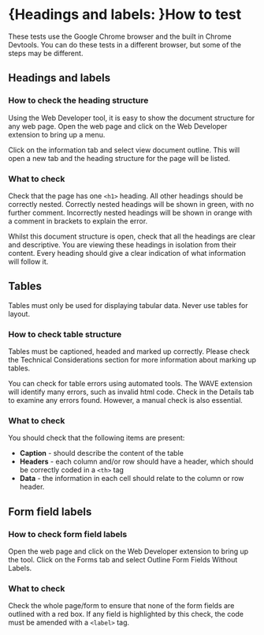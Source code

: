 # {Headings and labels: }How to test

These tests use the Google Chrome browser and the built in Chrome Devtools. You can do these tests in a different browser, but some of the steps may be different.

## Headings and labels

### How to check the heading structure

Using the Web Developer tool, it is easy to show the document structure for any web page. Open the web page and click on the Web Developer extension to bring up a menu.

Click on the information tab and select view document outline. This will open a new tab and the heading structure for the page will be listed.

### What to check

Check that the page has one <code>&lt;h1&gt;</code> heading. All other headings should be correctly nested. Correctly nested headings will be shown in green, with no further comment. Incorrectly nested headings will be shown in orange with a comment in brackets to explain the error.

Whilst this document structure is open, check that all the headings are clear and descriptive. You are viewing these headings in isolation from their content. Every heading should give a clear indication of what information will follow it.

## Tables

Tables must only be used for displaying tabular data. Never use tables for layout.

### How to check table structure

Tables must be captioned, headed and marked up correctly. Please check the Technical Considerations section for more information about marking up tables.

You can check for table errors using automated tools. The WAVE extension will identify many errors, such as invalid html code. Check in the Details tab to examine any errors found. However, a manual check is also essential.

### What to check

You should check that the following items are present:

- **Caption** - should describe the content of the table
- **Headers** - each column and/or row should have a header, which should be correctly coded in a <code>&lt;th&gt;</code> tag
- **Data** - the information in each cell should relate to the column or row header.

## Form field labels

### How to check form field labels

Open the web page and click on the Web Developer extension to bring up the tool. Click on the Forms tab and select Outline Form Fields Without Labels.

### What to check

Check the whole page/form to ensure that none of the form fields are outlined with a red box. If any field is highlighted by this check, the code must be amended with a <code>&lt;label&gt;</code> tag.
